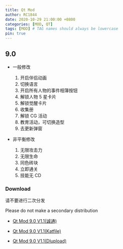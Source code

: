 ```yaml
---
title: Qt Mod
author: RC1844
date: 2020-10-29 21:00:00 +0800
categories: [MOD, QT]
tags: [MOD] # TAG names should always be lowercase
pin: true
---
```


## 9.0

- 一般修改

  1. 开启伴侣动画
  1. 切换语言
  1. 开启所有人物的事件相簿按钮
  1. 解锁人物 5 星卡片
  1. 解锁觉醒卡片
  1. 收集册
  1. 解锁 CG 活动
  1. 教育活动，可切换造型
  1. 去更新弹窗

- 非平衡修改

  1. 无限攻击力
  1. 无限生命
  1. 同色砖块
  1. 立即通关
  1. 技能无 CD

### Download

请不要进行二次分发

Please do not make a secondary distribution

- [Qt Mod 9.0 V1.1(诚通)](https://n459.com/file/29505158-468435575)

- [Qt Mod 9.0 V1.1(Katfile)](https://katfile.com/lc7vtu4nxpuc/QT_9.0_Mod_V1.1.7z.html)

- [Qt Mod 9.0 V1.1(Dlupload)](http://j.gs/EqWe)
